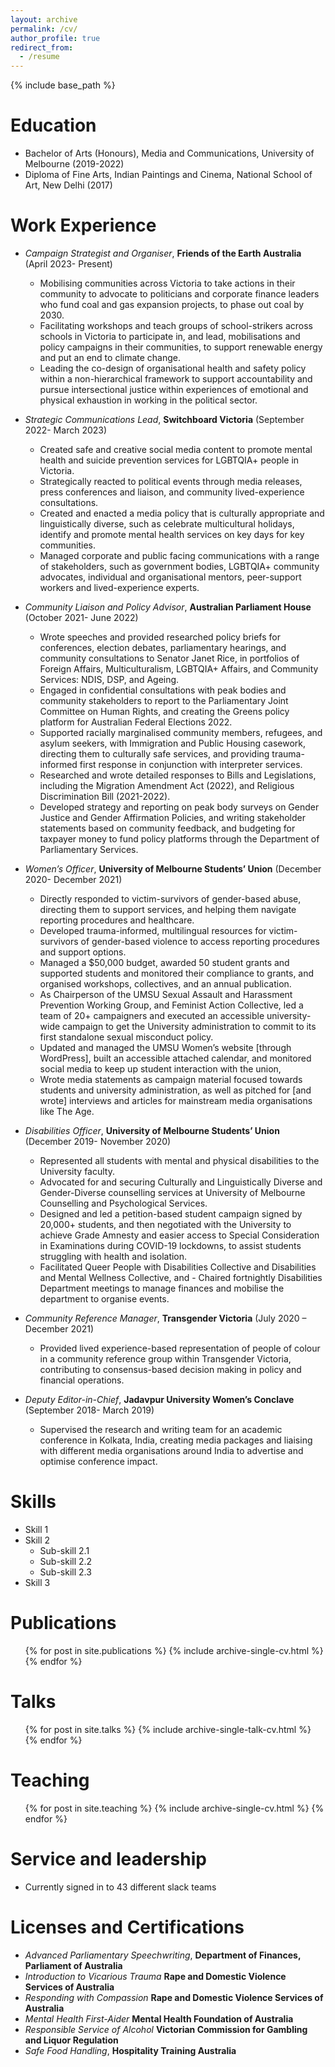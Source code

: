 ```yaml
---
layout: archive
permalink: /cv/
author_profile: true
redirect_from:
  - /resume
---
```


{% include base_path %}

Education
======
* Bachelor of Arts (Honours), Media and Communications, University of Melbourne (2019-2022)
* Diploma of Fine Arts, Indian Paintings and Cinema, National School of Art, New Delhi (2017)

Work Experience
======
* _Campaign Strategist and Organiser_, **Friends of the Earth Australia** (April 2023- Present)
  * Mobilising communities across Victoria to take actions in their community to advocate to politicians and corporate finance leaders who fund coal and gas expansion projects, to phase out coal by 2030.
  * Facilitating workshops and teach groups of school-strikers across schools in Victoria to participate in, and lead, mobilisations and policy campaigns in their communities, to support renewable energy and put an end to climate change.
  * Leading the co-design of organisational health and safety policy within a non-hierarchical framework to support accountability and pursue intersectional justice within experiences of emotional and physical exhaustion in working in the political sector. 

* _Strategic Communications Lead_, **Switchboard Victoria** (September 2022- March 2023)
  * Created safe and creative social media content to promote mental health and suicide prevention services for LGBTQIA+ people in Victoria.
  * Strategically reacted to political events through media releases, press conferences and liaison, and community lived-experience consultations.
  * Created and enacted a media policy that is culturally appropriate and linguistically diverse, such as celebrate multicultural holidays, identify and promote mental health services on key days for key communities.
  * Managed corporate and public facing communications with a range of stakeholders, such as government bodies, LGBTQIA+ community advocates, individual and organisational mentors, peer-support workers and lived-experience experts. 

* _Community Liaison and Policy Advisor_, **Australian Parliament House** (October 2021- June 2022)
  * Wrote speeches and provided researched policy briefs for conferences, election debates, parliamentary hearings, and community consultations to Senator Janet Rice, in portfolios of Foreign Affairs, Multiculturalism, LGBTQIA+ Affairs, and Community Services: NDIS, DSP, and Ageing.
  * Engaged in confidential consultations with peak bodies and community stakeholders to report to the Parliamentary Joint Committee on Human Rights, and creating the Greens policy platform for Australian Federal Elections 2022.
  * Supported racially marginalised community members, refugees, and asylum seekers, with Immigration and Public Housing casework, directing them to culturally safe services, and providing trauma-informed first response in conjunction with interpreter services.
  * Researched and wrote detailed responses to Bills and Legislations, including the Migration Amendment Act (2022), and Religious Discrimination Bill (2021-2022).
  * Developed strategy and reporting on peak body surveys on Gender Justice and Gender Affirmation Policies, and writing stakeholder statements based on community feedback, and budgeting for taxpayer money to fund policy platforms through the Department of Parliamentary Services.

* _Women’s Officer_, **University of Melbourne Students’ Union** (December 2020- December 2021)
  * Directly responded to victim-survivors of gender-based abuse, directing them to support services, and helping them navigate reporting procedures and healthcare.
  * Developed trauma-informed, multilingual resources for victim-survivors of gender-based violence to access reporting procedures and support options.
  * Managed a $50,000 budget, awarded 50 student grants and supported students and monitored their compliance to grants, and organised workshops, collectives, and an annual publication.
  * As Chairperson of the UMSU Sexual Assault and Harassment Prevention Working Group, and Feminist Action Collective, led a team of 20+ campaigners and executed an accessible university-wide campaign to get the University administration to commit to its first standalone sexual misconduct policy.
  * Updated and managed the UMSU Women’s website [through WordPress], built an accessible attached calendar, and monitored social media to keep up student interaction with the union,
  * Wrote media statements as campaign material focused towards students and university administration, as well as pitched for [and wrote] interviews and articles for mainstream media organisations like The Age. 

* _Disabilities Officer_, **University of Melbourne Students’ Union** (December 2019- November 2020)
  * Represented all students with mental and physical disabilities to the University faculty.
  * Advocated for and securing Culturally and Linguistically Diverse and Gender-Diverse counselling services at University of Melbourne Counselling and Psychological Services.
  * Designed and led a petition-based student campaign signed by 20,000+ students, and then negotiated with the University to achieve Grade Amnesty and easier access to Special Consideration in Examinations during COVID-19 lockdowns, to assist students struggling with health and isolation.
  * Facilitated Queer People with Disabilities Collective and Disabilities and Mental Wellness Collective, and - Chaired fortnightly Disabilities Department meetings to manage finances and mobilise the department to organise events. 

* _Community Reference Manager_, **Transgender Victoria** (July 2020 – December 2021)
  * Provided lived experience-based representation of people of colour in a community reference group within Transgender Victoria, contributing to consensus-based decision making in policy and financial operations. 

* _Deputy Editor-in-Chief_, **Jadavpur University Women’s Conclave** (September 2018- March 2019)
  * Supervised the research and writing team for an academic conference in Kolkata, India, creating media packages and liaising with different media organisations around India to advertise and optimise conference impact. 

    
Skills
======
* Skill 1
* Skill 2
  * Sub-skill 2.1
  * Sub-skill 2.2
  * Sub-skill 2.3
* Skill 3

Publications
======
  <ul>{% for post in site.publications %}
    {% include archive-single-cv.html %}
  {% endfor %}</ul>
  
Talks
======
  <ul>{% for post in site.talks %}
    {% include archive-single-talk-cv.html %}
  {% endfor %}</ul>
  
Teaching
======
  <ul>{% for post in site.teaching %}
    {% include archive-single-cv.html %}
  {% endfor %}</ul>
  
Service and leadership
======
* Currently signed in to 43 different slack teams

Licenses and Certifications 
======
* _Advanced Parliamentary Speechwriting_, **Department of Finances, Parliament of Australia**
* _Introduction to Vicarious Trauma_ **Rape and Domestic Violence Services of Australia**
* _Responding with Compassion_ **Rape and Domestic Violence Services of Australia**
* _Mental Health First-Aider_ **Mental Health Foundation of Australia**
* _Responsible Service of Alcohol_ **Victorian Commission for Gambling and Liquor Regulation**
* _Safe Food Handling_, **Hospitality Training Australia**
